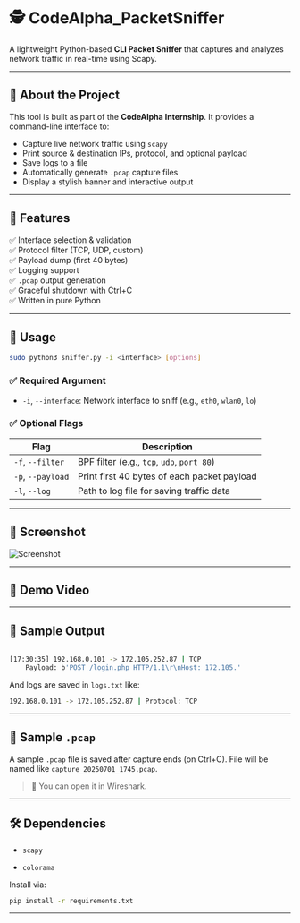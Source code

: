 # 🕵️ **CodeAlpha_PacketSniffer**

A lightweight Python-based **CLI Packet Sniffer** that captures and analyzes network traffic in real-time using Scapy.

---

## 📌 About the Project

This tool is built as part of the **CodeAlpha Internship**. It provides a command-line interface to:

- Capture live network traffic using `scapy`
- Print source & destination IPs, protocol, and optional payload
- Save logs to a file
- Automatically generate `.pcap` capture files
- Display a stylish banner and interactive output

---

## 🎯 Features

✅ Interface selection & validation  
✅ Protocol filter (TCP, UDP, custom)  
✅ Payload dump (first 40 bytes)  
✅ Logging support  
✅ `.pcap` output generation  
✅ Graceful shutdown with Ctrl+C  
✅ Written in pure Python

---

## 🧪 Usage

```bash
sudo python3 sniffer.py -i <interface> [options]
````

### ✅ Required Argument

- `-i`, `--interface`: Network interface to sniff (e.g., `eth0`, `wlan0`, `lo`)

### ✅ Optional Flags

| Flag              | Description                                 |
| ----------------- | ------------------------------------------- |
| `-f`, `--filter`  | BPF filter (e.g., `tcp`, `udp`, `port 80`)  |
| `-p`, `--payload` | Print first 40 bytes of each packet payload |
| `-l`, `--log`     | Path to log file for saving traffic data    |

---

## 📸 Screenshot

![Screenshot](assets/screenshot.png)

---

## 🎥 Demo Video

---

## 💾 Sample Output

```bash

[17:30:35] 192.168.0.101 -> 172.105.252.87 | TCP
    Payload: b'POST /login.php HTTP/1.1\r\nHost: 172.105.'
```

And logs are saved in `logs.txt` like:

```bash
192.168.0.101 -> 172.105.252.87 | Protocol: TCP
```

---

## 📁 Sample `.pcap`

A sample `.pcap` file is saved after capture ends (on Ctrl+C).
File will be named like `capture_20250701_1745.pcap`.

> 🧪 You can open it in Wireshark.

---

## 🛠️ Dependencies

- `scapy`

- `colorama`

Install via:

```bash
pip install -r requirements.txt
```

---
